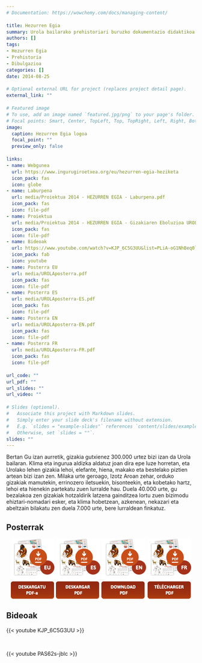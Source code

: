 ```yaml
---
# Documentation: https://wowchemy.com/docs/managing-content/

title: Hezurren Egia
summary: Urola bailarako prehistoriari buruzko dokumentazio didaktikoa.
authors: []
tags: 
- Hezurren Egia
- Prehistoria
- Dibulgazioa
categories: []
date: 2014-08-25

# Optional external URL for project (replaces project detail page).
external_link: ""

# Featured image
# To use, add an image named `featured.jpg/png` to your page's folder.
# Focal points: Smart, Center, TopLeft, Top, TopRight, Left, Right, BottomLeft, Bottom, BottomRight.
image:
  caption: Hezurren Egia logoa
  focal_point: ""
  preview_only: false

links:
- name: Webgunea
  url: https://www.ingurugiroetxea.org/eu/hezurren-egia-heziketa
  icon_pack: fas
  icon: globe
- name: Laburpena
  url: media/Proiektua 2014 - HEZURREN EGIA - Laburpena.pdf
  icon_pack: fas
  icon: file-pdf
- name: Proiektua
  url: media/Proiektua 2014 - HEZURREN EGIA - Gizakiaren Eboluzioa UROLA bailaran.pdf
  icon_pack: fas
  icon: file-pdf
- name: Bideoak
  url: https://www.youtube.com/watch?v=KJP_6C5G3UU&list=PLiA-oG1NhBeq0lrXpqIMGosqql3bye7i9&index=1
  icon_pack: fab
  icon: youtube
- name: Posterra EU
  url: media/UROLAposterra.pdf
  icon_pack: fas
  icon: file-pdf
- name: Posterra ES
  url: media/UROLAposterra-ES.pdf
  icon_pack: fas
  icon: file-pdf
- name: Posterra EN
  url: media/UROLAposterra-EN.pdf
  icon_pack: fas
  icon: file-pdf
- name: Posterra FR
  url: media/UROLAposterra-FR.pdf
  icon_pack: fas
  icon: file-pdf

url_code: ""
url_pdf: ""
url_slides: ""
url_video: ""

# Slides (optional).
#   Associate this project with Markdown slides.
#   Simply enter your slide deck's filename without extension.
#   E.g. `slides = "example-slides"` references `content/slides/example-slides.md`.
#   Otherwise, set `slides = ""`.
slides: ""
---
```


Bertan Gu izan aurretik, gizakia gutxienez 300.000 urtez bizi izan da Urola bailaran. Klima eta ingurua aldizka aldatuz joan dira epe luze horretan, eta Urolako lehen gizakia lehoi, elefante, hiena, makako eta bestelako piztien artean bizi izan zen. Milaka urte geroago, Izotz Aroan zehar, orduko gizakiak mamutekin, errinozero iletsuekin, bisonteekin, eta kobetako hartz, lehoi eta hienekin partekatu zuen lurralde hau. Duela 40.000 urte, gu bezalakoa zen gizakiak hotzaldirik latzena gainditzea lortu zuen bizimodu ehiztari-nomadari esker, eta klima hobetzean, azkenean, nekazari eta abeltzain bilakatu zen duela 7.000 urte, bere lurraldean finkatuz.

## Posterrak

<div style="text-align: center">
  <a href="media/UROLAposterra.pdf" target="_blank"><img style="display: inline-block" src="media/btnEU.png"></a>
  <a href="media/UROLAposterra-ES.pdf" target="_blank"><img style="display: inline-block" src="media/btnES.png"></a>
  <a href="media/UROLAposterra-EN.pdf" target="_blank"><img style="display: inline-block" src="media/btnEN.png"></a>
  <a href="media/UROLAposterra-FR.pdf" target="_blank"><img style="display: inline-block" src="media/btnFR.png"></a>
</div>

## Bideoak

{{< youtube KJP_6C5G3UU >}}

<br>

{{< youtube PAS62s-jblc >}}
